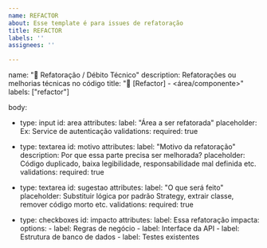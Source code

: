 ```yaml
---
name: REFACTOR
about: Esse template é para issues de refatoração
title: REFACTOR
labels: ''
assignees: ''

---
```


name: "🧹 Refatoração / Débito Técnico"
description: Refatorações ou melhorias técnicas no código
title: "🧹 [Refactor] - <área/componente>"
labels: ["refactor"]

body:
  - type: input
    id: area
    attributes:
      label: "Área a ser refatorada"
      placeholder: Ex: Service de autenticação
    validations:
      required: true

  - type: textarea
    id: motivo
    attributes:
      label: "Motivo da refatoração"
      description: Por que essa parte precisa ser melhorada?
      placeholder: Código duplicado, baixa legibilidade, responsabilidade mal definida etc.
    validations:
      required: true

  - type: textarea
    id: sugestao
    attributes:
      label: "O que será feito"
      placeholder: Substituir lógica por padrão Strategy, extrair classe, remover código morto etc.
    validations:
      required: true

  - type: checkboxes
    id: impacto
    attributes:
      label: Essa refatoração impacta:
      options:
        - label: Regras de negócio
        - label: Interface da API
        - label: Estrutura de banco de dados
        - label: Testes existentes

